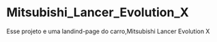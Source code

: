# Mitsubishi_Lancer_Evolution_X

<p style>Esse projeto e uma landind-page do carro,Mitsubishi Lancer Evolution X</p>
